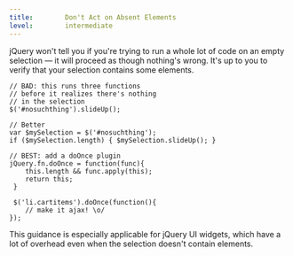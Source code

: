 ```yaml
---
title:        Don't Act on Absent Elements
level:        intermediate
---
```


jQuery won't tell you if you're trying to run a whole lot of code on an empty
selection — it will proceed as though nothing's wrong. It's up to you to verify
that your selection contains some elements.

```
// BAD: this runs three functions
// before it realizes there's nothing
// in the selection
$('#nosuchthing').slideUp();

// Better
var $mySelection = $('#nosuchthing');
if ($mySelection.length) { $mySelection.slideUp(); }

// BEST: add a doOnce plugin
jQuery.fn.doOnce = function(func){
    this.length && func.apply(this);
    return this;
 }

 $('li.cartitems').doOnce(function(){ 
    // make it ajax! \o/ 
});
```

This guidance is especially applicable for jQuery UI widgets, which have a lot
of overhead even when the selection doesn't contain elements.
